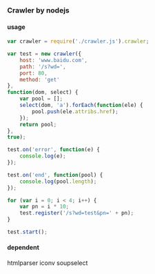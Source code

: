 ### Crawler by nodejs
  
#### usage
  
````js
var crawler = require('./crawler.js').crawler;

var test = new crawler({
	host: 'www.baidu.com',
	path: '/s?wd=',
	port: 80,
	method: 'get'
},
function(dom, select) {
	var pool = [];
	select(dom, 'a').forEach(function(ele) {
		pool.push(ele.attribs.href);
	});
	return pool;
},
true);

test.on('error', function(e) {
	console.log(e);
});

test.on('end', function(pool) {
	console.log(pool.length);
});

for (var i = 0; i < 4; i++) {
	var pn = i * 10;
	test.register('/s?wd=test&pn=' + pn);
}

test.start();
````

#### dependent
  
  htmlparser
  iconv
  soupselect


